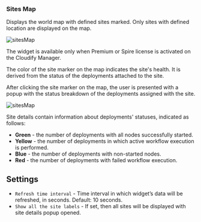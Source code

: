 ### Sites Map
Displays the world map with defined sites marked. Only sites with defined location are displayed on the map.

![sitesMap](https://docs.cloudify.co/5.1/images/ui/widgets/sitesMap.png)


The widget is available only when Premium or Spire license is activated on the Cloudify Manager.


The color of the site marker on the map indicates the site's health. It is derived from the status of the deployments attached to the site.

After clicking the site marker on the map, the user is presented with a popup with the status breakdown of the deployments assigned with the site.

![sitesMap](https://docs.cloudify.co/5.1/images/ui/widgets/sitesMap_siteDetails.png)

Site details contain information about deployments' statuses, indicated as follows:

* **Green** - the number of deployments with all nodes successfully started.
* **Yellow** - the number of deployments in which active workflow execution is performed.
* **Blue** - the number of deployments with non-started nodes.
* **Red** - the number of deployments with failed workflow execution.


## Settings

* `Refresh time interval` - Time interval in which widget’s data will be refreshed, in seconds. Default: 10 seconds.
* `Show all the site labels` - If set, then all sites will be displayed with site details popup opened.
